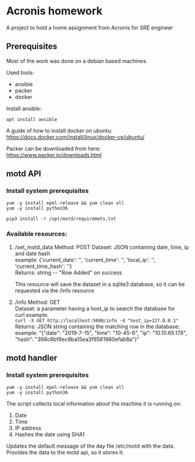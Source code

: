 # Acronis homework

A project to hold a home assignment from Acronis for SRE engineer

## Prerequisites

Most of the work was done on a debian based machines.

Used tools:
- ansible
- packer
- docker

Install ansible:

```
apt install ansible 
```

A guide of how to install docker on ubuntu:
https://docs.docker.com/install/linux/docker-ce/ubuntu/

Packer can be downloaded from here:
https://www.packer.io/downloads.html

## motd API
### Install system prerequisites
```
yum -y install epel-release && yum clean all
yum -y install python36

pip3 install -r /opt/motd/requiremets.txt
```

### Available resources:

1. /set_motd_data
	Method: POST
	Dataset: JSON containing date, time, ip and date hash  
		example: {'current_date': '', 'current_time': '', 'local_ip': '', 'current_time_hash': ''}  
	Returns: string -- "Row Added" on success

	This resource will save the dataset in a sqlite3 database, so it can be requested via the /info resource

2. /info
	Method: GET  
	Dataset: a parameter having a host_ip to search the database for  
		curl example:  
			```curl -X GET http://localhost:5000/info -d "host_ip=127.0.0.1"```  
	Returns: JSON string containing the matching row in the database:  
		example: "{\"date\": \"2019-7-15\", \"time\": \"10-45-6\", \"ip\": \"10.10.65.178\", \"hash\": \"398c6bf9ec8ba15ea3f9561980efab8a\"}"


## motd handler
### Install system prerequisites
```
yum -y install epel-release && yum clean all
yum -y install python36
```

The script collects local information about the machine it is running on:
1. Date
2. Time
3. IP address
4. Hashes the date using SHA1

Updates the default message of the day file /etc/motd with the data.  
Provides the data to the motd api, so it stores it.
